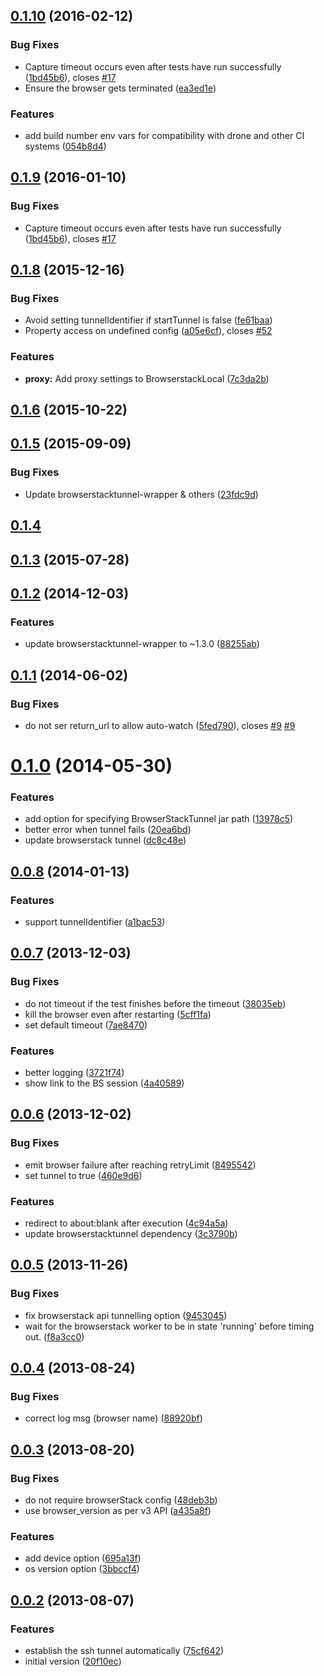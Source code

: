 <a name="0.1.10"></a>
## [0.1.10](https://github.com/karma-runner/karma-browserstack-launcher/compare/v0.1.8...v0.1.10) (2016-02-12)


### Bug Fixes

* Capture timeout occurs even after tests have run successfully ([1bd45b6](https://github.com/karma-runner/karma-browserstack-launcher/commit/1bd45b6)), closes [#17](https://github.com/karma-runner/karma-browserstack-launcher/issues/17)
* Ensure the browser gets terminated ([ea3ed1e](https://github.com/karma-runner/karma-browserstack-launcher/commit/ea3ed1e))

### Features

* add build number env vars for compatibility with drone and other CI systems ([054b8d4](https://github.com/karma-runner/karma-browserstack-launcher/commit/054b8d4))



<a name="0.1.9"></a>
## [0.1.9](https://github.com/karma-runner/karma-browserstack-launcher/compare/v0.1.8...v0.1.9) (2016-01-10)


### Bug Fixes

* Capture timeout occurs even after tests have run successfully ([1bd45b6](https://github.com/karma-runner/karma-browserstack-launcher/commit/1bd45b6)), closes [#17](https://github.com/karma-runner/karma-browserstack-launcher/issues/17)



<a name="0.1.8"></a>
## [0.1.8](https://github.com/karma-runner/karma-browserstack-launcher/compare/v0.1.7...v0.1.8) (2015-12-16)


### Bug Fixes

* Avoid setting tunnelIdentifier if startTunnel is false ([fe61baa](https://github.com/karma-runner/karma-browserstack-launcher/commit/fe61baa))
* Property access on undefined config ([a05e6cf](https://github.com/karma-runner/karma-browserstack-launcher/commit/a05e6cf)), closes [#52](https://github.com/karma-runner/karma-browserstack-launcher/issues/52)

### Features

* **proxy:** Add proxy settings to BrowserstackLocal ([7c3da2b](https://github.com/karma-runner/karma-browserstack-launcher/commit/7c3da2b))



<a name="0.1.6"></a>
## [0.1.6](https://github.com/karma-runner/karma-browserstack-launcher/compare/v0.1.6...v0.1.6) (2015-10-22)




<a name="0.1.5"></a>
## [0.1.5](https://github.com/karma-runner/karma-browserstack-launcher/compare/v0.1.4...v0.1.5) (2015-09-09)


### Bug Fixes

* Update browserstacktunnel-wrapper & others ([23fdc9d](https://github.com/karma-runner/karma-browserstack-launcher/commit/23fdc9d))


<a name="0.1.4"></a>
## [0.1.4](https://github.com/karma-runner/karma-browserstack-launcher/compare/v0.1.3...v0.1.4)


<a name="0.1.3"></a>
## [0.1.3](https://github.com/karma-runner/karma-browserstack-launcher/compare/v0.1.2...v0.1.3) (2015-07-28)




<a name="0.1.2"></a>
## [0.1.2](https://github.com/karma-runner/karma-browserstack-launcher/compare/v0.1.1...v0.1.2) (2014-12-03)


### Features

* update browserstacktunnel-wrapper to ~1.3.0 ([88255ab](https://github.com/karma-runner/karma-browserstack-launcher/commit/88255ab))



<a name="0.1.1"></a>
## [0.1.1](https://github.com/karma-runner/karma-browserstack-launcher/compare/v0.1.0...v0.1.1) (2014-06-02)


### Bug Fixes

* do not ser return_url to allow auto-watch ([5fed790](https://github.com/karma-runner/karma-browserstack-launcher/commit/5fed790)), closes [#9](https://github.com/karma-runner/karma-browserstack-launcher/issues/9) [#9](https://github.com/karma-runner/karma-browserstack-launcher/issues/9)



<a name="0.1.0"></a>
# [0.1.0](https://github.com/karma-runner/karma-browserstack-launcher/compare/v0.0.8...v0.1.0) (2014-05-30)


### Features

* add option for specifying BrowserStackTunnel jar path ([13978c5](https://github.com/karma-runner/karma-browserstack-launcher/commit/13978c5))
* better error when tunnel fails ([20ea6bd](https://github.com/karma-runner/karma-browserstack-launcher/commit/20ea6bd))
* update browserstack tunnel ([dc8c48e](https://github.com/karma-runner/karma-browserstack-launcher/commit/dc8c48e))



<a name="0.0.8"></a>
## [0.0.8](https://github.com/karma-runner/karma-browserstack-launcher/compare/v0.0.7...v0.0.8) (2014-01-13)


### Features

* support tunnelIdentifier ([a1bac53](https://github.com/karma-runner/karma-browserstack-launcher/commit/a1bac53))



<a name="0.0.7"></a>
## [0.0.7](https://github.com/karma-runner/karma-browserstack-launcher/compare/v0.0.6...v0.0.7) (2013-12-03)


### Bug Fixes

* do not timeout if the test finishes before the timeout ([38035eb](https://github.com/karma-runner/karma-browserstack-launcher/commit/38035eb))
* kill the browser even after restarting ([5cff1fa](https://github.com/karma-runner/karma-browserstack-launcher/commit/5cff1fa))
* set default timeout ([7ae8470](https://github.com/karma-runner/karma-browserstack-launcher/commit/7ae8470))

### Features

* better logging ([3721f74](https://github.com/karma-runner/karma-browserstack-launcher/commit/3721f74))
* show link to the BS session ([4a40589](https://github.com/karma-runner/karma-browserstack-launcher/commit/4a40589))



<a name="0.0.6"></a>
## [0.0.6](https://github.com/karma-runner/karma-browserstack-launcher/compare/v0.0.5...v0.0.6) (2013-12-02)


### Bug Fixes

* emit browser failure after reaching retryLimit ([8495542](https://github.com/karma-runner/karma-browserstack-launcher/commit/8495542))
* set tunnel to true ([460e9d6](https://github.com/karma-runner/karma-browserstack-launcher/commit/460e9d6))

### Features

* redirect to about:blank after execution ([4c94a5a](https://github.com/karma-runner/karma-browserstack-launcher/commit/4c94a5a))
* update browserstacktunnel dependency ([3c3790b](https://github.com/karma-runner/karma-browserstack-launcher/commit/3c3790b))



<a name="0.0.5"></a>
## [0.0.5](https://github.com/karma-runner/karma-browserstack-launcher/compare/v0.0.4...v0.0.5) (2013-11-26)


### Bug Fixes

* fix browserstack api tunnelling option ([9453045](https://github.com/karma-runner/karma-browserstack-launcher/commit/9453045))
* wait for the browserstack worker to be in state 'running' before timing out. ([f8a3cc0](https://github.com/karma-runner/karma-browserstack-launcher/commit/f8a3cc0))



<a name="0.0.4"></a>
## [0.0.4](https://github.com/karma-runner/karma-browserstack-launcher/compare/v0.0.3...v0.0.4) (2013-08-24)


### Bug Fixes

* correct log msg (browser name) ([88920bf](https://github.com/karma-runner/karma-browserstack-launcher/commit/88920bf))



<a name="0.0.3"></a>
## [0.0.3](https://github.com/karma-runner/karma-browserstack-launcher/compare/v0.0.2...v0.0.3) (2013-08-20)


### Bug Fixes

* do not require browserStack config ([48deb3b](https://github.com/karma-runner/karma-browserstack-launcher/commit/48deb3b))
* use browser_version as per v3 API ([a435a8f](https://github.com/karma-runner/karma-browserstack-launcher/commit/a435a8f))

### Features

* add device option ([695a13f](https://github.com/karma-runner/karma-browserstack-launcher/commit/695a13f))
* os version option ([3bbccf4](https://github.com/karma-runner/karma-browserstack-launcher/commit/3bbccf4))



<a name="0.0.2"></a>
## [0.0.2](https://github.com/karma-runner/karma-browserstack-launcher/compare/20f10ec...v0.0.2) (2013-08-07)


### Features

* establish the ssh tunnel automatically ([75cf642](https://github.com/karma-runner/karma-browserstack-launcher/commit/75cf642))
* initial version ([20f10ec](https://github.com/karma-runner/karma-browserstack-launcher/commit/20f10ec))
